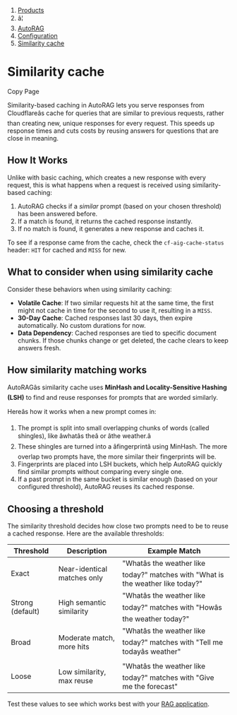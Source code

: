 1. [Products](/products/)
2. â¦
3. [AutoRAG](/autorag/)
4. [Configuration](/autorag/configuration/)
5. [Similarity cache](/autorag/configuration/cache/)
   

# Similarity cache

Copy Page

Similarity-based caching in AutoRAG lets you serve responses from Cloudflareâs cache for queries that are similar to previous requests, rather than creating new, unique responses for every request. This speeds up response times and cuts costs by reusing answers for questions that are close in meaning.

## How It Works

Unlike with basic caching, which creates a new response with every request, this is what happens when a request is received using similarity-based caching:

1. AutoRAG checks if a *similar* prompt (based on your chosen threshold) has been answered before.
2. If a match is found, it returns the cached response instantly.
3. If no match is found, it generates a new response and caches it.

To see if a response came from the cache, check the `cf-aig-cache-status` header: `HIT` for cached and `MISS` for new.

## What to consider when using similarity cache

Consider these behaviors when using similarity caching:

* **Volatile Cache**: If two similar requests hit at the same time, the first might not cache in time for the second to use it, resulting in a `MISS`.
* **30-Day Cache**: Cached responses last 30 days, then expire automatically. No custom durations for now.
* **Data Dependency**: Cached responses are tied to specific document chunks. If those chunks change or get deleted, the cache clears to keep answers fresh.

## How similarity matching works

AutoRAGâs similarity cache uses **MinHash and Locality-Sensitive Hashing (LSH)** to find and reuse responses for prompts that are worded similarly.

Hereâs how it works when a new prompt comes in:

1. The prompt is split into small overlapping chunks of words (called shingles), like âwhatâs theâ or âthe weather.â
2. These shingles are turned into a âfingerprintâ using MinHash. The more overlap two prompts have, the more similar their fingerprints will be.
3. Fingerprints are placed into LSH buckets, which help AutoRAG quickly find similar prompts without comparing every single one.
4. If a past prompt in the same bucket is similar enough (based on your configured threshold), AutoRAG reuses its cached response.

## Choosing a threshold

The similarity threshold decides how close two prompts need to be to reuse a cached response. Here are the available thresholds:

| Threshold | Description | Example Match |
| --- | --- | --- |
| Exact | Near-identical matches only | "Whatâs the weather like today?" matches with "What is the weather like today?" |
| Strong (default) | High semantic similarity | "Whatâs the weather like today?" matches with "Howâs the weather today?" |
| Broad | Moderate match, more hits | "Whatâs the weather like today?" matches with "Tell me todayâs weather" |
| Loose | Low similarity, max reuse | "Whatâs the weather like today?" matches with "Give me the forecast" |

Test these values to see which works best with your [RAG application](/autorag/).
